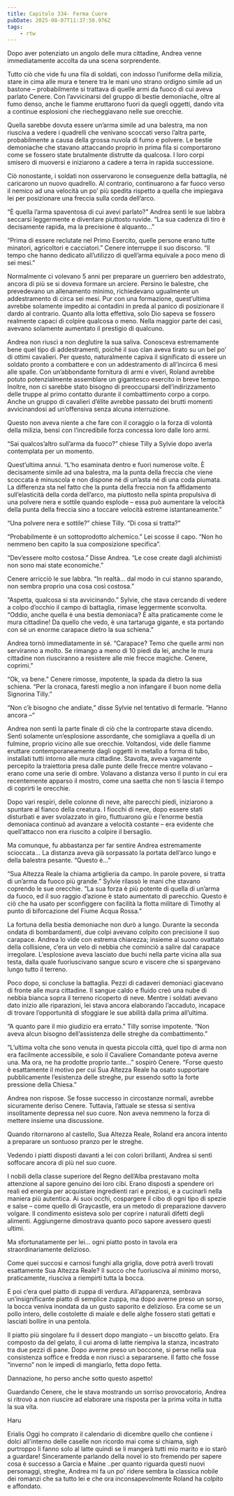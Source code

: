 ```yaml
---
title: Capitolo 334- Ferma Cuore
pubDate: 2025-08-07T11:37:50.976Z
tags:
    - rtw
---
```











Dopo aver potenziato un angolo delle mura cittadine, Andrea venne immediatamente accolta da una scena sorprendente.


Tutto ciò che vide fu una fila di soldati, con indosso l’uniforme della milizia, stare in cima alle mura e tenere tra le mani uno strano ordigno simile ad un bastone – probabilmente si trattava di quelle armi da fuoco di cui aveva parlato Cenere. Con l’avvicinarsi del gruppo di bestie demoniache, oltre al fumo denso, anche le fiamme eruttarono fuori da quegli oggetti, dando vita a continue esplosioni che riecheggiavano nelle sue orecchie.


Quella sarebbe dovuta essere un’arma simile ad una balestra, ma non riusciva a vedere i quadrelli che venivano scoccati verso l’altra parte, probabilmente a causa della grossa nuvola di fumo e polvere. Le bestie demoniache che stavano attaccando proprio in prima fila si comportarono come se fossero state brutalmente distrutte da qualcosa. I loro corpi smisero di muoversi e iniziarono a cadere a terra in rapida successione.


Ciò nonostante, i soldati non osservarono le conseguenze della battaglia, né caricarono un nuovo quadrello. Al contrario, continuarono a far fuoco verso il nemico ad una velocità un po’ più spedita rispetto a quella che impiegava lei per posizionare una freccia sulla corda dell’arco.


“Ѐ quella l’arma spaventosa di cui avevi parlato?” Andrea sentì le sue labbra seccarsi leggermente e diventare piuttosto ruvide. “La sua cadenza di tiro è decisamente rapida, ma la precisione è alquanto…”


“Prima di essere reclutate nel Primo Esercito, quelle persone erano tutte minatori, agricoltori e cacciatori.” Cenere interruppe il suo discorso. “Il tempo che hanno dedicato all’utilizzo di quell’arma equivale a poco meno di sei mesi.”


Normalmente ci volevano 5 anni per preparare un guerriero ben addestrato, ancora di più se si doveva formare un arciere. Persino le balestre, che prevedevano un allenamento minimo, richiedevano ugualmente un addestramento di circa sei mesi. Pur con una formazione, quest’ultima avrebbe solamente impedito ai contadini in preda al panico di posizionare il dardo al contrario. Quanto alla lotta effettiva, solo Dio sapeva se fossero realmente capaci di colpire qualcosa o meno. Nella maggior parte dei casi, avevano solamente aumentato il prestigio di qualcuno.


Andrea non riuscì a non deglutire la sua saliva. Conosceva estremamente bene quel tipo di addestramenti, poiché il suo clan aveva tirato su un bel po’ di ottimi cavalieri. Per questo, naturalmente capiva il significato di essere un soldato pronto a combattere e con un addestramento di all’incirca 6 mesi alle spalle. Con un’abbondante fornitura di armi e viveri, Roland avrebbe potuto potenzialmente assemblare un gigantesco esercito in breve tempo. Inoltre, non ci sarebbe stato bisogno di preoccuparsi dell’indirizzamento delle truppe al primo contatto durante il combattimento corpo a corpo. Anche un gruppo di cavalieri d’élite avrebbe passato dei brutti momenti avvicinandosi ad un’offensiva senza alcuna interruzione.


Questo non aveva niente a che fare con il coraggio o la forza di volontà della milizia, bensì con l’incredibile forza concessa loro dalle loro armi.


“Sai qualcos’altro sull’arma da fuoco?” chiese Tilly a Sylvie dopo averla contemplata per un momento.


Quest’ultima annuì. “L’ho esaminata dentro e fuori numerose volte. Ѐ decisamente simile ad una balestra, ma la punta della freccia che viene scoccata è minuscola e non dispone né di un’asta né di una coda piumata. La differenza sta nel fatto che la punta della freccia non fa affidamento sull’elasticità della corda dell’arco, ma piuttosto nella spinta propulsiva di una polvere nera e sottile quando esplode – essa può aumentare la velocità della punta della freccia sino a toccare velocità estreme istantaneamente.”


“Una polvere nera e sottile?” chiese Tilly. “Di cosa si tratta?”


“Probabilmente è un sottoprodotto alchemico.” Lei scosse il capo. “Non ho nemmeno ben capito la sua composizione specifica”.


“Dev’essere molto costosa.” Disse Andrea. “Le cose create dagli alchimisti non sono mai state economiche.”


Cenere arricciò le sue labbra. “In realtà… dal modo in cui stanno sparando, non sembra proprio una cosa così costosa.”


“Aspetta, qualcosa si sta avvicinando.” Sylvie, che stava cercando di vedere a colpo d’occhio il campo di battaglia, rimase leggermente sconvolta. “Oddio, anche quella è una bestia demoniaca? Ѐ alta praticamente come le mura cittadine! Da quello che vedo, è una tartaruga gigante, e sta portando con sé un enorme carapace dietro la sua schiena.”


Andrea tornò immediatamente in sé. “Carapace? Temo che quelle armi non serviranno a molto. Se rimango a meno di 10 piedi da lei, anche le mura cittadine non riusciranno a resistere alle mie frecce magiche. Cenere, coprimi.”


“Ok, va bene.” Cenere rimosse, impotente, la spada da dietro la sua schiena. “Per la cronaca, faresti meglio a non infangare il buon nome della Signorina Tilly.”


“Non c’è bisogno che andiate,” disse Sylvie nel tentativo di fermarle. “Hanno ancora –“


Andrea non sentì la parte finale di ciò che la controparte stava dicendo. Sentì solamente un’esplosione assordante, che somigliava a quella di un fulmine, proprio vicino alle sue orecchie. Voltandosi, vide delle fiamme eruttare contemporaneamente dagli oggetti in metallo a forma di tubo, installati tutti intorno alle mura cittadine. Stavolta, aveva vagamente percepito la traiettoria presa dalle punte delle frecce mentre volavano – erano come una serie di ombre. Volavano a distanza verso il punto in cui era recentemente apparso il mostro, come una saetta che non ti lascia il tempo di coprirti le orecchie.


Dopo vari respiri, delle colonne di neve, alte parecchi piedi, iniziarono a spuntare al fianco della creatura. I fiocchi di neve, dopo essere stati disturbati e aver svolazzato in giro, fluttuarono giù e l’enorme bestia demoniaca continuò ad avanzare a velocità costante – era evidente che quell’attacco non era riuscito a colpire il bersaglio.


Ma comunque, fu abbastanza per far sentire Andrea estremamente scioccata… La distanza aveva già sorpassato la portata dell’arco lungo e della balestra pesante. “Questo è…”


“Sua Altezza Reale la chiama artiglieria da campo. In parole povere, si tratta di un’arma da fuoco più grande.” Sylvie rilassò le mani che stavano coprendo le sue orecchie. “La sua forza è più potente di quella di un’arma da fuoco, ed il suo raggio d’azione è stato aumentato di parecchio. Questo è ciò che ha usato per sconfiggere con facilità la flotta militare di Timothy al punto di biforcazione del Fiume Acqua Rossa.”


La fortuna della bestia demoniache non durò a lungo. Durante la seconda ondata di bombardamenti, due colpi avevano colpito con precisione il suo carapace. Andrea lo vide con estrema chiarezza; insieme al suono ovattato della collisione, c’era un velo di nebbia che cominciò a salire dal carapace irregolare. L’esplosione aveva lasciato due buchi nella parte vicina alla sua testa, dalla quale fuoriuscivano sangue scuro e viscere che si spargevano lungo tutto il terreno.


Poco dopo, si concluse la battaglia. Pezzi di cadaveri demoniaci giacevano di fronte alle mura cittadine. Il sangue caldo e fluido creò una nube di nebbia bianca sopra il terreno ricoperto di neve. Mentre i soldati avevano dato inizio alle riparazioni, lei stava ancora elaborando l’accaduto, incapace di trovare l’opportunità di sfoggiare le sue abilità dalla prima all’ultima.


“A quanto pare il mio giudizio era errato.” Tilly sorrise impotente. “Non aveva alcun bisogno dell’assistenza delle streghe da combattimento.”


“L’ultima volta che sono venuta in questa piccola città, quel tipo di arma non era facilmente accessibile, e solo il Cavaliere Comandante poteva averne una. Ma ora, ne ha prodotte proprio tante…” sospirò Cenere. “Forse questo è esattamente il motivo per cui Sua Altezza Reale ha osato supportare pubblicamente l’esistenza delle streghe, pur essendo sotto la forte pressione della Chiesa.”


Andrea non rispose. Se fosse successo in circostanze normali, avrebbe sicuramente deriso Cenere. Tuttavia, l’attuale se stessa si sentiva insolitamente depressa nel suo cuore. Non aveva nemmeno la forza di mettere insieme una discussione.


Quando ritornarono al castello, Sua Altezza Reale, Roland era ancora intento a preparare un sontuoso pranzo per le streghe.


Vedendo i piatti disposti davanti a lei con colori brillanti, Andrea si sentì soffocare ancora di più nel suo cuore.


I nobili della classe superiore del Regno dell’Alba prestavano molta attenzione al sapore genuino dei loro cibi. Erano disposti a spendere ori reali ed energia per acquistare ingredienti rari e preziosi, e a cucinarli nella maniera più autentica. Ai suoi occhi, cospargere il cibo di ogni tipo di spezie e salse – come quello di Graycastle, era un metodo di preparazione davvero volgare. Il condimento esisteva solo per coprire i naturali difetti degli alimenti. Aggiungerne dimostrava quanto poco sapore avessero questi ultimi.


Ma sfortunatamente per lei… ogni piatto posto in tavola era straordinariamente delizioso.


Come quei succosi e carnosi funghi alla griglia, dove potrà averli trovati esattamente Sua Altezza Reale? Il succo che fuoriusciva al minimo morso, praticamente, riusciva a riempirti tutta la bocca.


E poi c’era quel piatto di zuppa di verdura. All’apparenza, sembrava un’insignificante piatto di semplice zuppa, ma dopo averne preso un sorso, la bocca veniva inondata da un gusto saporito e delizioso. Era come se un pollo intero, delle costolette di maiale e delle alghe fossero stati gettati e lasciati bollire in una pentola.


Il piatto più singolare fu il dessert dopo mangiato – un biscotto gelato. Era composto da del gelato, il cui aroma di latte riempiva la stanza, incastrato tra due pezzi di pane. Dopo averne preso un boccone, si perse nella sua consistenza soffice e fredda e non riuscì a separarsene. Il fatto che fosse “inverno” non le impedì di mangiarlo, fetta dopo fetta.


Dannazione, ho perso anche sotto questo aspetto!


Guardando Cenere, che le stava mostrando un sorriso provocatorio, Andrea si ritrovò a non riuscire ad elaborare una risposta per la prima volta in tutta la sua vita.






Haru






 Erialis Oggi ho comprato il calendario di dicembre quello che contiene i dolci all'interno delle caselle non ricordo mai come si chiama, sigh purtroppo li fanno solo al latte quindi se li mangerà tutti mio marito e io starò a guardare! Sinceramente parlando della novel io sto fremendo per sapere cosa è successo a Garcia e Maine ..per quanto riguarda questi nuovi personaggi, streghe, Andrea mi fa un po' ridere sembra la classica nobile dei romanzi che sa tutto lei e che ora inconsapevolmente Roland ha colpito e affondato.




                                


                                




